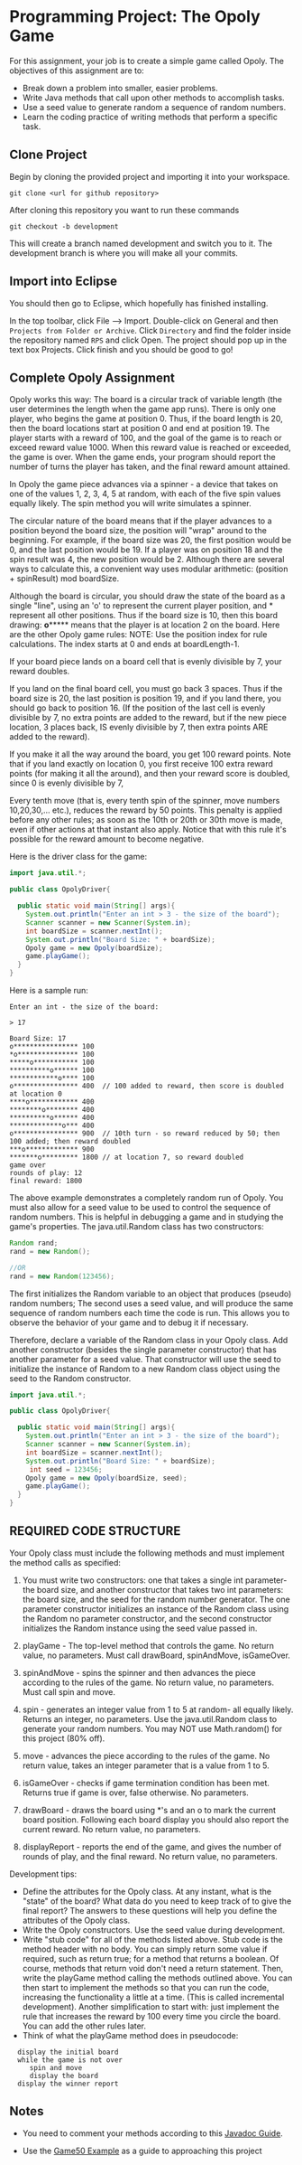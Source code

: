 # Programming Project: The Opoly Game

For this assignment, your job is to create a simple game called Opoly.
The objectives of this assignment are to:

- Break down a problem into smaller, easier problems.
- Write Java methods that call upon other methods to accomplish tasks.
- Use a seed value to generate random a sequence of random numbers.
- Learn the coding practice of writing methods that perform a specific task.

## Clone Project

Begin by cloning the provided project and importing it into your workspace.

`git clone <url for github repository>`

After cloning this repository you want to run these commands

`git checkout -b development`

This will create a branch named development and switch you to it. The development branch is where you will make all your commits.

## Import into Eclipse

You should then go to Eclipse, which hopefully has finished installing.

In the top toolbar, click File --> Import. Double-click on General and then `Projects from Folder or Archive`. Click `Directory` and find the folder inside the repository named `RPS` and click Open. The project should pop up in the text box Projects. Click finish and you should be good to go!

## Complete Opoly Assignment

Opoly works this way: The board is a circular track of variable length (the user determines the length when the game app runs). There is only one player, who begins the game at position 0.
Thus, if the board length is 20, then the board locations start at position 0 and end at position 19. The player starts with a reward of 100, and the goal of the game is to reach or exceed reward value 1000. When this reward value is reached or exceeded, the game is over. When the game ends, your program should report the number of turns the player has taken, and the final reward amount attained.

In Opoly the game piece advances via a spinner - a device that takes on one of the values 1, 2, 3, 4, 5 at random, with each of the five spin values equally likely. The spin method you will write simulates a spinner.

The circular nature of the board means that if the player advances to a position beyond the board size, the position will "wrap" around to the beginning. For example, if the board size was 20, the first position would be 0, and the last position would be 19. If a player was on position 18 and the spin result was 4, the new position would be 2. Although there are several ways to calculate this, a convenient way uses modular arithmetic: (position + spinResult) mod boardSize.

Although the board is circular, you should draw the state of the board as a single "line", using an 'o' to represent the current player position, and \* represent all other positions.
Thus if the board size is 10, then this board drawing:
**o**\*\*\*\*\*
means that the player is at location 2 on the board.
Here are the other Opoly game rules:
NOTE: Use the position index for rule calculations. The index starts at 0 and ends at boardLength-1.

If your board piece lands on a board cell that is evenly divisible by 7, your reward doubles.

If you land on the final board cell, you must go back 3 spaces. Thus if the board size is 20, the last position is position 19, and if you land there, you should go back to position 16. (If the position of the last cell is evenly divisible by 7, no extra points are added to the reward, but if the new piece location, 3 places back, IS evenly divisible by 7, then extra points ARE added to the reward).

If you make it all the way around the board, you get 100 reward points. Note that if you land exactly on location 0, you first receive 100 extra reward points (for making it all the around), and then your reward score is doubled, since 0 is evenly divisible by 7,

Every tenth move (that is, every tenth spin of the spinner, move numbers 10,20,30,... etc.), reduces the reward by 50 points. This penalty is applied before any other rules; as soon as the 10th or 20th or 30th move is made, even if other actions at that instant also apply. Notice that with this rule it's possible for the reward amount to become negative.

Here is the driver class for the game:

```java
import java.util.*;

public class OpolyDriver{

  public static void main(String[] args){
    System.out.println("Enter an int > 3 - the size of the board");
    Scanner scanner = new Scanner(System.in);
    int boardSize = scanner.nextInt();
    System.out.println("Board Size: " + boardSize);
    Opoly game = new Opoly(boardSize);
    game.playGame();
  }
}
```

Here is a sample run:

```
Enter an int - the size of the board:

> 17

Board Size: 17
o**************** 100
*o*************** 100
*****o*********** 100
**********o****** 100
************o**** 100
o**************** 400  // 100 added to reward, then score is doubled at location 0
****o************ 400
********o******** 400
**********o****** 400
*************o*** 400
o**************** 900  // 10th turn - so reward reduced by 50; then 100 added; then reward doubled
***o************* 900
*******o********* 1800 // at location 7, so reward doubled
game over
rounds of play: 12
final reward: 1800
```

The above example demonstrates a completely random run of Opoly. You must also allow for a seed value to be used to control the sequence of random numbers. This is helpful in debugging a game and in studying the game's properties.
The java.util.Random class has two constructors:

```java
Random rand;
rand = new Random();

//OR
rand = new Random(123456);
```

The first initializes the Random variable to an object that produces (pseudo) random numbers; The second uses a seed value, and will produce the same sequence of random numbers each time the code is run. This allows you to observe the behavior of your game and to debug it if necessary.

Therefore, declare a variable of the Random class in your Opoly class. Add another constructor (besides the single parameter constructor) that has another parameter for a seed value. That constructor will use the seed to initialize the instance of Random to a new Random class object using the seed to the Random constructor.

```java
import java.util.*;

public class OpolyDriver{

  public static void main(String[] args){
    System.out.println("Enter an int > 3 - the size of the board");
    Scanner scanner = new Scanner(System.in);
    int boardSize = scanner.nextInt();
    System.out.println("Board Size: " + boardSize);
     int seed = 123456;
    Opoly game = new Opoly(boardSize, seed);
    game.playGame();
  }
}
```

## REQUIRED CODE STRUCTURE

Your Opoly class must include the following methods and must implement the method calls as specified:

1. You must write two constructors: one that takes a single int parameter- the board size, and another constructor that takes two int parameters: the board size, and the seed for the random number generator. The one parameter constructor initializes an instance of the Random class using the Random no parameter constructor, and the second constructor initializes the Random instance using the seed value passed in.

2. playGame - The top-level method that controls the game. No return value, no parameters. Must call drawBoard, spinAndMove, isGameOver.

3. spinAndMove - spins the spinner and then advances the piece according to the rules of the game. No return value, no parameters. Must call spin and move.

4. spin - generates an integer value from 1 to 5 at random- all equally likely. Returns an integer, no parameters. Use the java.util.Random class to generate your random numbers. You may NOT use Math.random() for this project (80% off).

5. move - advances the piece according to the rules of the game. No return value, takes an integer parameter that is a value from 1 to 5.

6. isGameOver - checks if game termination condition has been met. Returns true if game is over, false otherwise. No parameters.

7. drawBoard - draws the board using \*'s and an o to mark the current board position. Following each board display you should also report the current reward. No return value, no parameters.

8. displayReport - reports the end of the game, and gives the number of rounds of play, and the final reward. No return value, no parameters.

Development tips:

- Define the attributes for the Opoly class. At any instant, what is the "state" of the board? What data do you need to keep track of to give the final report? The answers to these questions will help you define the attributes of the Opoly class.
- Write the Opoly constructors. Use the seed value during development.
- Write "stub code" for all of the methods listed above. Stub code is the method header with no body. You can simply return some value if required, such as return true; for a method that returns a boolean. Of course, methods that return void don't need a return statement. Then, write the playGame method calling the methods outlined above. You can then start to implement the methods so that you can run the code, increasing the functionality a little at a time. (This is called incremental development). Another simplification to start with: just implement the rule that increases the reward by 100 every time you circle the board. You can add the other rules later.
- Think of what the playGame method does in pseudocode:

```
  display the initial board
  while the game is not over
     spin and move
     display the board
  display the winner report
```

## Notes

- You need to comment your methods according to this [Javadoc Guide](https://github.com/jd12/liferay-portal/blob/master/readme/ADVANCED_JAVADOC_GUIDELINES.markdown).

- Use the [Game50 Example](./ProgrammingSimpleGames.md) as a guide to approaching this project
